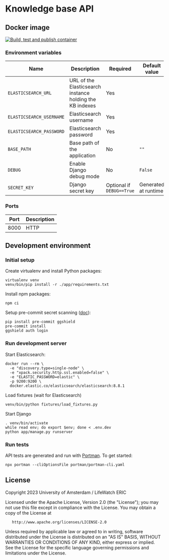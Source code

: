 
# Knowledge base API

## Docker image

[![Build, test and publish container](https://github.com/QCDIS/kb-api/actions/workflows/build-test-publish.yaml/badge.svg)](https://github.com/QCDIS/kb-api/actions/workflows/build-test-publish.yaml)

### Environment variables

| Name                     | Description                                              | Required                  | Default value        |
|--------------------------|----------------------------------------------------------|---------------------------|----------------------|
| `ELASTICSEARCH_URL`      | URL of the Elasticsearch instance holding the KB indexes | Yes                       |                      |
| `ELASTICSEARCH_USERNAME` | Elasticsearch username                                   | Yes                       |                      |
| `ELASTICSEARCH_PASSWORD` | Elasticsearch password                                   | Yes                       |                      |
| `BASE_PATH`              | Base path of the application                             | No                        | `""`                 |
| `DEBUG`                  | Enable Django debug mode                                 | No                        | `False`              |
| `SECRET_KEY`             | Django secret key                                        | Optional if `DEBUG==True` | Generated at runtime |

### Ports

| Port | Description |
|------|-------------|
| 8000 | HTTP        |


## Development environment

### Initial setup

Create virtualenv and install Python packages:

```shell
virtualenv venv
venv/bin/pip install -r ./app/requirements.txt
```

Install npm packages:

```shell
npm ci
```

Setup pre-commit secret scanning ([doc](https://docs.gitguardian.com/ggshield-docs/integrations/git-hooks/pre-commit)):

```shell
pip install pre-commit ggshield
pre-commit install
ggshield auth login
```

### Run development server

Start Elasticsearch:

```shell
docker run --rm \
  -e "discovery.type=single-node" \
  -e "xpack.security.http.ssl.enabled=false" \
  -e "ELASTIC_PASSWORD=elastic" \
  -p 9200:9200 \
  docker.elastic.co/elasticsearch/elasticsearch:8.8.1
```

Load fixtures (wait for Elasticsearch)

```shell
venv/bin/python fixtures/load_fixtures.py
```

Start Django

```shell
. venv/bin/activate
while read env; do export $env; done < .env.dev
python app/manage.py runserver
```

### Run tests

API tests are generated and run with [Portman](http://getportman.com).
To get started:

```shell
npx portman --cliOptionsFile portman/portman-cli.yaml
```


## License

Copyright 2023 University of Amsterdam / LifeWatch ERIC

Licensed under the Apache License, Version 2.0 (the "License");
you may not use this file except in compliance with the License.
You may obtain a copy of the License at

       http://www.apache.org/licenses/LICENSE-2.0

Unless required by applicable law or agreed to in writing, software
distributed under the License is distributed on an "AS IS" BASIS,
WITHOUT WARRANTIES OR CONDITIONS OF ANY KIND, either express or implied.
See the License for the specific language governing permissions and
limitations under the License.
